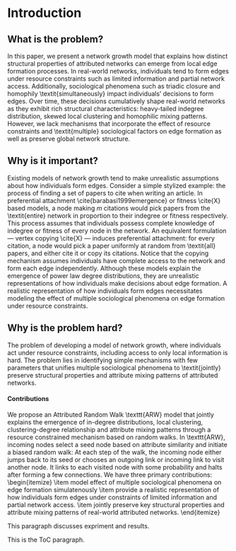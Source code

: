 # Introduction

## What is the problem?

In this paper, we present a network growth model that explains how distinct structural properties of attributed networks can emerge from local edge formation processes. In real-world networks, individuals tend to form edges under resource constraints such as limited information and partial network access. Additionally, sociological phenomena such as triadic closure and homophily \textit{simultaneously} impact individuals’ decisions to form edges. Over time, these decisions cumulatively shape real-world networks as they exhibit rich structural characteristics: heavy-tailed indegree distribution, skewed local clustering and homophilic mixing patterns. However, we lack mechanisms that incorporate the effect of resource constraints and \textit{multiple} sociological factors on edge formation as well as preserve global network structure.

## Why is it important?

Existing models of network growth tend to make unrealistic assumptions about how individuals form edges. Consider a simple stylized example: the process of finding a set of papers to cite when writing an article. In preferential attachment \cite{barabasi1999emergence} or fitness \cite{X} based models, a node making $m$ citations would pick papers from the \textit{entire} network in proportion to their indegree or fitness respectively. This process assumes that individuals possess complete knowledge of indegree or fitness of every node in the network. An equivalent formulation — vertex copying \cite{X} — induces preferential attachment: for every citation, a node would pick a paper uniformly at random from \textit{all} papers, and either cite it or copy its citations. Notice that the copying mechanism assumes individuals have complete access to the network and form each edge independently. Although these models explain the emergence of power law degree distributions, they are unrealistic representations of how individuals make decisions about edge formation. A realistic representation of how individuals form edges necessitates modeling the effect of multiple sociological phenomena on edge formation under resource constraints.

## Why is the problem hard?

The problem of developing a model of network growth, where individuals act under resource constraints, including access to only local information is hard. The problem lies in identifying simple mechanisms with few parameters that unifies multiple sociological phenomena to \textit{jointly} preserve structural properties and attribute mixing patterns of attributed networks.

#### Contributions

We propose an Attributed Random Walk \texttt{ARW} model that jointly explains
the emergence of in-degree distributions, local clustering, clustering-degree
relationship and attribute mixing patterns through a resource constrained mechanism
based on random walks.
In \texttt{ARW}, incoming nodes select a seed node based on attribute similarity
and initiate a biased random walk: At each step of the walk, the incoming node either
jumps back to its seed or chooses an outgoing link or incoming link to visit another
node. It links to each visited node with some probability and halts after forming a
few connections. We have three primary contributions:
\begin{itemize}
\item model effect of multiple sociological phenomena on edge formation simulatenously
\item provide a realistic representation of how individuals form edges under constraints of limited information and partial network access.
\item jointly preserve key structural properties and attribute mixing patterns of real-world attributed networks.
\end{itemize}

This paragraph discusses expriment and results.

This is the ToC paragraph.
